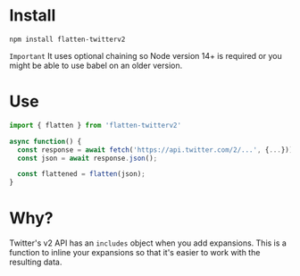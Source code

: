 # Install

```
npm install flatten-twitterv2
```
`Important` It uses optional chaining so Node version 14+ is required or you might be able to use babel on an older version.

# Use

```js
import { flatten } from 'flatten-twitterv2'

async function() {
  const response = await fetch('https://api.twitter.com/2/...', {...}));
  const json = await response.json();

  const flattened = flatten(json);
}
```


# Why?

Twitter's v2 API has an `includes` object when you add expansions. This is a function to inline your expansions so that it's easier to work with the resulting data.
